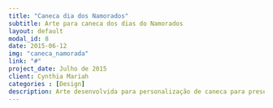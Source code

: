 ```yaml
---
title: "Caneca dia dos Namorados"
subtitle: Arte para caneca dos dias do Namorados
layout: default
modal_id: 8
date: 2015-06-12
img: "caneca_namorada"
link: "#"
project_date: Julho de 2015
client: Cynthia Mariah
categories : [Design] 
description: Arte desenvolvida para personalização de caneca para presente dos dias dos namorados
---
```

